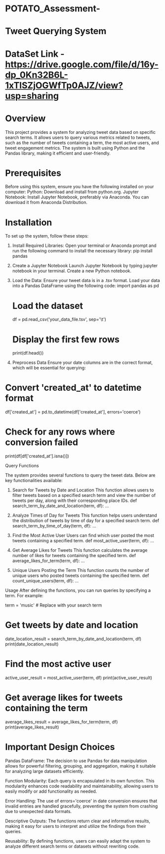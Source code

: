 # POTATO_Assessment-
# Tweet Querying System

# DataSet Link - https://drive.google.com/file/d/16y-dp_0Kn32B6L-1xTlSZjOGWfTp0AJZ/view?usp=sharing

# Overview
This project provides a system for analyzing tweet data based on specific search terms. It allows users to query various metrics related to tweets, such as the number of tweets containing a term, the most active users, and tweet engagement metrics. The system is built using Python and the Pandas library, making it efficient and user-friendly.

# Prerequisites
Before using this system, ensure you have the following installed on your computer:
   Python: Download and install from python.org.
   Jupyter Notebook: Install Jupyter Notebook, preferably via Anaconda. You can download it from Anaconda Distribution.

# Installation

To set up the system, follow these steps:

1. Install Required Libraries: Open your terminal or Anaconda prompt and run the following command to install the necessary library:
    pip install pandas

2. Create a Jupyter Notebook
    Launch Jupyter Notebook by typing jupyter notebook in your terminal.
    Create a new Python notebook.

3. Load the Data: Ensure your tweet data is in a .tsv format. Load your data into a Pandas DataFrame using the following code:
    import pandas as pd
    # Load the dataset
    df = pd.read_csv('your_data_file.tsv', sep='\t')
    # Display the first few rows
    print(df.head())

4. Preprocess Data
  Ensure your date columns are in the correct format, which will be essential for querying:
  # Convert 'created_at' to datetime format
  df['created_at'] = pd.to_datetime(df['created_at'], errors='coerce')

  # Check for any rows where conversion failed
  print(df[df['created_at'].isna()])

Query Functions

The system provides several functions to query the tweet data. Below are key functionalities available:
1. Search for Tweets by Date and Location
This function allows users to filter tweets based on a specified search term and view the number of tweets per day, along with their corresponding place IDs.
  def search_term_by_date_and_location(term, df):
    ...

2. Analyze Times of Day for Tweets
This function helps users understand the distribution of tweets by time of day for a specified search term.
  def search_term_by_time_of_day(term, df):
    ...
   
4. Find the Most Active User
Users can find which user posted the most tweets containing a specified term.
  def most_active_user(term, df):
    ...

4. Get Average Likes for Tweets
This function calculates the average number of likes for tweets containing the specified term.
  def average_likes_for_term(term, df):
    ...

5. Unique Users Posting the Term
This function counts the number of unique users who posted tweets containing the specified term.
  def count_unique_users(term, df):
    ...

Usage
After defining the functions, you can run queries by specifying a term. For example:

term = 'music'  # Replace with your search term

# Get tweets by date and location
date_location_result = search_term_by_date_and_location(term, df)
print(date_location_result)

# Find the most active user
active_user_result = most_active_user(term, df)
print(active_user_result)

# Get average likes for tweets containing the term
average_likes_result = average_likes_for_term(term, df)
print(average_likes_result)

# Important Design Choices

   Pandas DataFrame: The decision to use Pandas for data manipulation allows for powerful filtering, grouping, and aggregation, making it suitable for analyzing large datasets efficiently.
      
   Function Modularity: Each query is encapsulated in its own function. This modularity enhances code readability and maintainability, allowing users to easily modify or add functionality as needed.
      
   Error Handling: The use of errors='coerce' in date conversion ensures that invalid entries are handled gracefully, preventing the system from crashing due to unexpected data formats.
      
   Descriptive Outputs: The functions return clear and informative results, making it easy for users to interpret and utilize the findings from their queries.
      
   Reusability: By defining functions, users can easily adapt the system to analyze different search terms or datasets without rewriting code.

